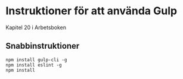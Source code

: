 ﻿# Instruktioner för att använda Gulp

Kapitel 20 i Arbetsboken

## Snabbinstruktioner

    npm install gulp-cli -g
	npm install eslint -g
	npm install